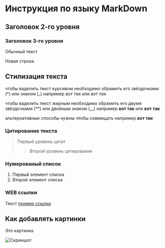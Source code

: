 # Инструкция по языку MarkDown

## Заголовок 2-го уровня

### Заголовок 3-го уровня

Обычный текст

Новая строка

## Стилизация текста

чтобы ваделить текст курсивом необходимо обрамить его звёздочками (*) или знаком (_) например *вот так* или _вот так_

чтобы ваделить текст жирным необходимо обрамить его двумя звёздочками (**) или двойным знаком (__) например **вот так** или __вот так__

альтернативные способы нужны чтобы совмещать например **_вот так_**

### Цитирование текста 

> Первый уровень цитат
>> Второй уровень цитирования

### Нумерованый список
1. Первый элемент списка
2. Второй элемент списка

### WEB ссылки
Текст [пример ссылки](hhtps://example.com "Всплывающая подсказка")

## Как добавлять картинки
Это картинка

![Скриншот](img.png)